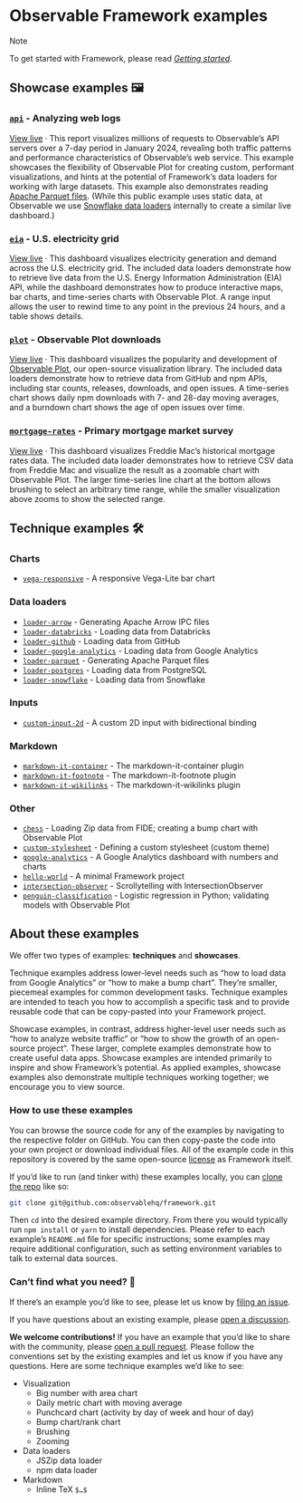 # Observable Framework examples

> [!NOTE]
> To get started with Framework, please read [_Getting started_](https://observablehq.com/framework/getting-started).

## Showcase examples 🖼️

### [`api`](./api) - Analyzing web logs

[View live](https://observablehq.observablehq.cloud/framework-example-api/) · This report visualizes millions of requests to Observable’s API servers over a 7-day period in January 2024, revealing both traffic patterns and performance characteristics of Observable’s web service. This example showcases the flexibility of Observable Plot for creating custom, performant visualizations, and hints at the potential of Framework’s data loaders for working with large datasets. This example also demonstrates reading [Apache Parquet files](https://observablehq.com/framework/lib/arrow). (While this public example uses static data, at Observable we use [Snowflake data loaders](./loader-snowflake) internally to create a similar live dashboard.)

### [`eia`](./eia) - U.S. electricity grid

[View live](https://observablehq.observablehq.cloud/framework-example-eia/) · This dashboard visualizes electricity generation and demand across the U.S. electricity grid. The included data loaders demonstrate how to retrieve live data from the U.S. Energy Information Administration (EIA) API, while the dashboard demonstrates how to produce interactive maps, bar charts, and time-series charts with Observable Plot. A range input allows the user to rewind time to any point in the previous 24 hours, and a table shows details.

### [`plot`](./plot) - Observable Plot downloads

[View live](https://observablehq.observablehq.cloud/framework-example-plot/) · This dashboard visualizes the popularity and development of [Observable Plot](https://github.com/observablehq/plot), our open-source visualization library. The included data loaders demonstrate how to retrieve data from GitHub and npm APIs, including star counts, releases, downloads, and open issues. A time-series chart shows daily npm downloads with 7- and 28-day moving averages, and a burndown chart shows the age of open issues over time.

### [`mortgage-rates`](./mortgage-rates) - Primary mortgage market survey

[View live](https://observablehq.observablehq.cloud/framework-example-mortgage-rates/) · This dashboard visualizes Freddie Mac’s historical mortgage rates data. The included data loader demonstrates how to retrieve CSV data from Freddie Mac and visualize the result as a zoomable chart with Observable Plot. The larger time-series line chart at the bottom allows brushing to select an arbitrary time range, while the smaller visualization above zooms to show the selected range.

## Technique examples 🛠️

### Charts

* [`vega-responsive`](./vega-responsive) - A responsive Vega-Lite bar chart

### Data loaders

* [`loader-arrow`](./loader-arrow) - Generating Apache Arrow IPC files
* [`loader-databricks`](./loader-databricks) - Loading data from Databricks
* [`loader-github`](./loader-github) - Loading data from GitHub
* [`loader-google-analytics`](./loader-google-analytics) - Loading data from Google Analytics
* [`loader-parquet`](./loader-parquet) - Generating Apache Parquet files
* [`loader-postgres`](./loader-postgres) - Loading data from PostgreSQL
* [`loader-snowflake`](./loader-snowflake) - Loading data from Snowflake

### Inputs

* [`custom-input-2d`](./custom-input-2d) - A custom 2D input with bidirectional binding

### Markdown

* [`markdown-it-container`](./markdown-it-container) - The markdown-it-container plugin
* [`markdown-it-footnote`](./markdown-it-footnote) - The markdown-it-footnote plugin
* [`markdown-it-wikilinks`](./markdown-it-wikilinks) - The markdown-it-wikilinks plugin

### Other

* [`chess`](./chess) - Loading Zip data from FIDE; creating a bump chart with Observable Plot
* [`custom-stylesheet`](./custom-stylesheet) - Defining a custom stylesheet (custom theme)
* [`google-analytics`](./google-analytics) - A Google Analytics dashboard with numbers and charts
* [`hello-world`](./hello-world) - A minimal Framework project
* [`intersection-observer`](./intersection-observer) - Scrollytelling with IntersectionObserver
* [`penguin-classification`](./penguin-classification) - Logistic regression in Python; validating models with Observable Plot

## About these examples

We offer two types of examples: **techniques** and **showcases**.

Technique examples address lower-level needs such as “how to load data from Google Analytics” or “how to make a bump chart”. They’re smaller, piecemeal examples for common development tasks. Technique examples are intended to teach you how to accomplish a specific task and to provide reusable code that can be copy-pasted into your Framework project.

Showcase examples, in contrast, address higher-level user needs such as “how to analyze website traffic” or “how to show the growth of an open-source project”. These larger, complete examples demonstrate how to create useful data apps. Showcase examples are intended primarily to inspire and show Framework’s potential. As applied examples, showcase examples also demonstrate multiple techniques working together; we encourage you to view source.

### How to use these examples

You can browse the source code for any of the examples by navigating to the respective folder on GitHub. You can then copy-paste the code into your own project or download individual files. All of the example code in this repository is covered by the same open-source [license](../LICENSE) as Framework itself.

If you’d like to run (and tinker with) these examples locally, you can [clone the repo](https://docs.github.com/en/repositories/creating-and-managing-repositories/cloning-a-repository) like so:

```sh
git clone git@github.com:observablehq/framework.git
```

Then `cd` into the desired example directory. From there you would typically run `npm install` or `yarn` to install dependencies. Please refer to each example’s `README.md` file for specific instructions; some examples may require additional configuration, such as setting environment variables to talk to external data sources.

### Can’t find what you need? 🧐

If there’s an example you’d like to see, please let us know by [filing an issue](https://github.com/observablehq/framework/issues).

If you have questions about an existing example, please [open a discussion](https://github.com/observablehq/framework/discussions).

**We welcome contributions!** If you have an example that you’d like to share with the community, please [open a pull request](https://docs.github.com/en/pull-requests). Please follow the conventions set by the existing examples and let us know if you have any questions. Here are some technique examples we’d like to see:

* Visualization
  * Big number with area chart
  * Daily metric chart with moving average
  * Punchcard chart (activity by day of week and hour of day)
  * Bump chart/rank chart
  * Brushing
  * Zooming
* Data loaders
  * JSZip data loader
  * npm data loader
* Markdown
  * Inline TeX `$…$`
